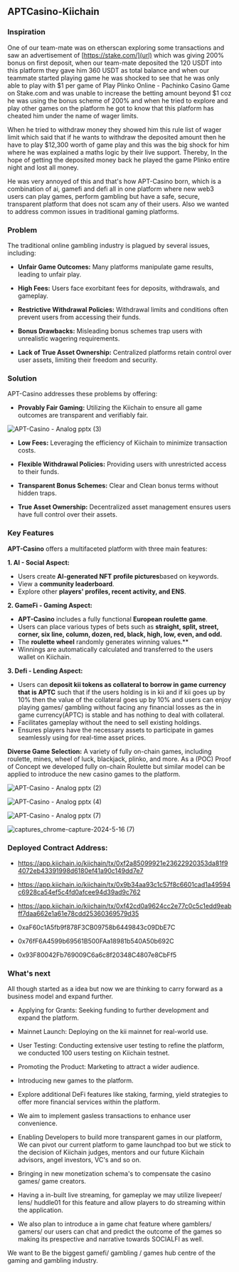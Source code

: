 ## APTCasino-Kiichain

### Inspiration
One of our team-mate was on etherscan exploring some transactions and saw an advertisement of [https://stake.com/](url) which was giving 200% bonus on first deposit, when our team-mate deposited the 120 USDT into this platform they gave him 360 USDT as total balance and when our teammate started playing game he was shocked to see that he was only able to play with $1 per game of Play Plinko Online - Pachinko Casino Game on Stake.com and was unable to increase the betting amount beyond $1 coz he was using the bonus scheme of 200% and when he tried to explore and play other games on the platform he got to know that this platform has cheated him under the name of wager limits.

When he tried to withdraw money they showed him this rule list of wager limit which said that if he wants to withdraw the deposited amount then he have to play $12,300 worth of game play and this was the big shock for him where he was explained a maths logic by their live support. Thereby, In the hope of getting the deposited money back he played the game Plinko entire night and lost all money.

He was very annoyed of this and that's how APT-Casino born, which is a combination of ai, gamefi and defi all in one platform where new web3 users can play games, perform gambling but have a safe, secure, transparent platform that does not scam any of their users. Also we wanted to address common issues in traditional gaming platforms.

### Problem
The traditional online gambling industry is plagued by several issues, including:
- **Unfair Game Outcomes:** Many platforms manipulate game results, leading to unfair play.

- **High Fees:** Users face exorbitant fees for deposits, withdrawals, and gameplay.

- **Restrictive Withdrawal Policies:** Withdrawal limits and conditions often prevent users from accessing their funds.

- **Bonus Drawbacks:** Misleading bonus schemes trap users with unrealistic wagering requirements.

- **Lack of True Asset Ownership:** Centralized platforms retain control over user assets, limiting their freedom and security.

### Solution
 APT-Casino addresses these problems by offering:
- **Provably Fair Gaming:** Utilizing the Kiichain to ensure all game outcomes are transparent and verifiably fair.

![APT-Casino - Analog pptx (3)](https://github.com/user-attachments/assets/3549c792-a64e-47a1-b0f7-74d98332af39)

- **Low Fees:** Leveraging the efficiency of Kiichain to minimize transaction costs.

- **Flexible Withdrawal Policies:** Providing users with unrestricted access to their funds.

- **Transparent Bonus Schemes:** Clear and Clean bonus terms without hidden traps.

- **True Asset Ownership:** Decentralized asset management ensures users have full control over their assets.

### Key Features
**APT-Casino** offers a multifaceted platform with three main features:

**1. AI - Social Aspect:**
- Users create **AI-generated NFT profile pictures**based on keywords.
- View a **community leaderboard**.
- Explore other **players' profiles, recent activity, and ENS**.

**2. GameFi - Gaming Aspect:**
- **APT-Casino** includes a fully functional **European roulette game**.
- Users can place various types of bets such as **straight, split, street, corner, six line, column, dozen, red, black, high, low, even, and odd.**
- The **roulette wheel** randomly generates winning values.**
- Winnings are automatically calculated and transferred to the users wallet on Kiichain.

**3. Defi - Lending Aspect:**
- Users can **deposit kii tokens as collateral to borrow in game currency that is APTC** such that if the users holding is in kii and if kii goes up by 10% then the value of the collateral goes up by 10% and users can enjoy playing games/ gambling without facing any financial losses as the in game currency(APTC) is stable and has nothing to deal with collateral.
- Facilitates gameplay without the need to sell existing holdings.
- Ensures players have the necessary assets to participate in games seamlessly using for real-time asset prices.

**Diverse Game Selection:** A variety of fully on-chain games, including roulette, mines, wheel of luck, blackjack, plinko, and more. As a (POC) Proof of Concept we developed fully on-chain Roulette but similar model can be applied to introduce the new casino games to the platform.

![APT-Casino - Analog pptx (2)](https://github.com/user-attachments/assets/2b7d30fb-635e-441a-95db-3b36c6127bdf)


![APT-Casino - Analog pptx (4)](https://github.com/user-attachments/assets/d51e897d-3129-4998-b7ca-67b4cdd04704)


![APT-Casino - Analog pptx (7)](https://github.com/user-attachments/assets/dff51e16-ceed-44da-b27d-2d925b4d62e0)


![captures_chrome-capture-2024-5-16 (7)](https://github.com/user-attachments/assets/c0b31be6-cda8-45aa-bc82-86b6121c917f)

### Deployed Contract Address:

- https://app.kiichain.io/kiichain/tx/0xf2a85099921e23622920353da81f94072eb43391998d6180ef41a90c149dd7e7

- https://app.kiichain.io/kiichain/tx/0x9b34aa93c1c57f8c6601cad1a49594c6928ca54ef5c4fd0afcee94d39ad9c762

- https://app.kiichain.io/kiichain/tx/0xf42cd0a9624cc2e77c0c5c1edd9eabff7daa662e1a61e78cdd25360369579d35

- 0xaF60c1A5fb9f878F3CB09758b6449843c09DbE7C

- 0x76fF6A4599b69561B500FAa18981b540A50b692C

- 0x93F80042Fb769009C6a6c8f20348C4807e8CbFf5

### What's next
All though started as a idea but now we are thinking to carry forward as a business model and expand further.

- Applying for Grants: Seeking funding to further development and expand the platform.

- Mainnet Launch: Deploying on the kii mainnet for real-world use.

- User Testing: Conducting extensive user testing to refine the platform, we conducted 100 users testing on Kiichain testnet.

- Promoting the Product: Marketing to attract a wider audience.

- Introducing new games to the platform.

- Explore additional DeFi features like staking, farming, yield strategies to offer more financial services within the platform.

- We aim to implement gasless transactions to enhance user convenience.

- Enabling Developers to build more transparent games in our platform, We can pivot our current platform to game launchpad too but we stick to the decision of Kiichain judges, mentors and our future Kiichain advisors, angel investors, VC's and so on.

- Bringing in new monetization schema's to compensate the casino games/ game creators.

- Having a in-built live streaming, for gameplay we may utilize livepeer/ lens/ huddle01 for this feature and allow players to do streaming within the application.

- We also plan to introduce a in game chat feature where gamblers/ gamers/ our users can chat and predict the outcome of the games so making its prespective and narrative towards SOCIALFI as well.

We want to Be the biggest gamefi/ gambling / games hub centre of the gaming and gambling industry.
